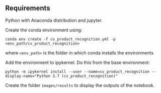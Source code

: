 ## Requirements #####
Python with Anaconda distribution and jupyter.

Create the conda environment using:
```console
conda env create -f cv_product_recognition.yml -p <env_path/cv_product_recognition>
```
where ``<env_path>`` is the folder in which conda installs the environments

Add the environment to ipykernel. Do this from the base environment:
```console
python -m ipykernel install --user --name=cv_product_recognition --display-name="Python 3.7 (cv_product_recognition)"
```

Create the folder ``images/results`` to display the outputs of the notebook.